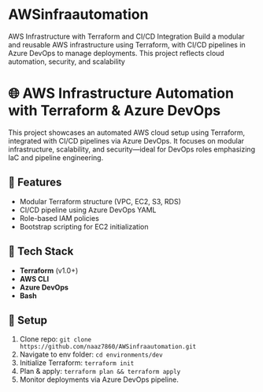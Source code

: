 # AWSinfraautomation
AWS Infrastructure with Terraform and CI/CD Integration
Build a modular and reusable AWS infrastructure using Terraform, with CI/CD pipelines in Azure DevOps to manage deployments. This project reflects cloud automation, security, and scalability

# 🌐 AWS Infrastructure Automation with Terraform & Azure DevOps

This project showcases an automated AWS cloud setup using Terraform, integrated with CI/CD pipelines via Azure DevOps. It focuses on modular infrastructure, scalability, and security—ideal for DevOps roles emphasizing IaC and pipeline engineering.

## 🚀 Features
- Modular Terraform structure (VPC, EC2, S3, RDS)
- CI/CD pipeline using Azure DevOps YAML
- Role-based IAM policies
- Bootstrap scripting for EC2 initialization

## 🧰 Tech Stack
- **Terraform** (v1.0+)
- **AWS CLI**
- **Azure DevOps**
- **Bash**

## 🔧 Setup
1. Clone repo: `git clone https://github.com/naaz7860/AWSinfraautomation.git`
2. Navigate to env folder: `cd environments/dev`
3. Initialize Terraform: `terraform init`
4. Plan & apply: `terraform plan && terraform apply`
5. Monitor deployments via Azure DevOps pipeline.


